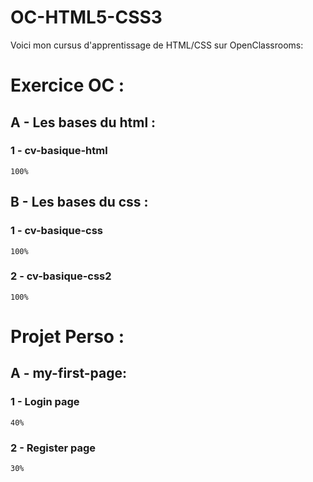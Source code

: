 # OC-HTML5-CSS3

Voici mon cursus d'apprentissage de HTML/CSS sur OpenClassrooms: 

# Exercice OC :

## A - Les bases du html :

### 1 - cv-basique-html
    100%

## B - Les bases du css :

### 1 - cv-basique-css
    100% 
### 2 - cv-basique-css2
    100%

# Projet Perso :

## A - my-first-page:

### 1 - Login page
    40%
### 2 - Register page
    30%   